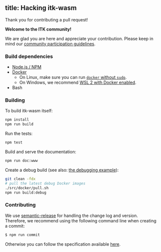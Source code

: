 title: Hacking itk-wasm
---

Thank you for contributing a pull request!

**Welcome to the ITK community!**

We are glad you are here and appreciate your contribution. Please keep in mind our [community participation guidelines](https://github.com/InsightSoftwareConsortium/ITK/blob/master/CODE_OF_CONDUCT.md).

### Build dependencies

- [Node.js / NPM](https://nodejs.org/en/download/)
- [Docker](https://docs.docker.com/install/)
  * On Linux, make sure you can run [`docker` without `sudo`](https://askubuntu.com/questions/477551/how-can-i-use-docker-without-sudo).
  * On Windows, we recommend [WSL 2 with Docker enabled](https://docs.docker.com/desktop/windows/wsl/).
- Bash

### Building

To build itk-wasm itself:
```bash
npm install
npm run build
```

Run the tests:
```bash
npm test
```

Build and serve the documentation:
```bash
npm run doc:www
```

Create a debug build (see also: [the debugging example](../example/debugging.html)):
```bash
git clean -fdx
# pull the latest debug Docker images
./src/docker/pull.sh
npm run build:debug
```

### Contributing

We use [semantic-release](https://github.com/semantic-release/semantic-release) for handling the change log and version. Therefore, we recommend using the following command line when creating a commit:

```sh
$ npm run commit
```

Otherwise you can follow the specification available [here](https://gist.github.com/stephenparish/9941e89d80e2bc58a153).
